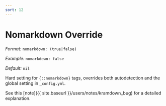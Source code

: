```yaml
---
sort: 12
---
```


# Nomarkdown Override

_Format:_ `nomarkdown: (true|false)`

_Example:_ `nomarkdown: false`

_Default:_ `nil`

Hard setting for `{::nomarkdown}` tags, overrides both autodetection and the
global setting in `_config.yml`.

See this [note]({{ site.baseurl }}/users/notes/kramdown_bug) for a detailed
explanation.
